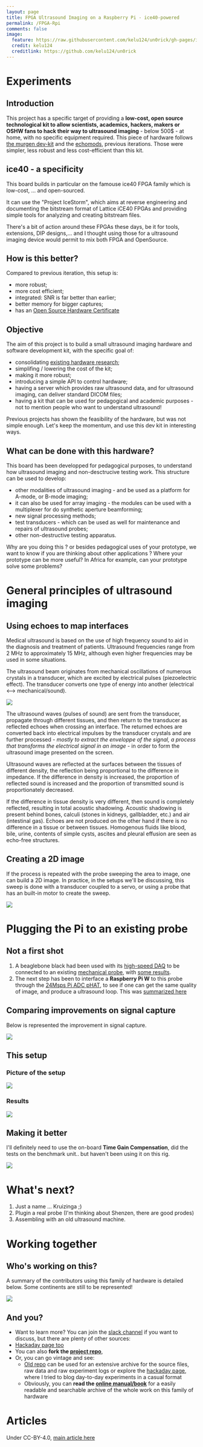 ```yaml
---
layout: page
title: FPGA Ultrasound Imaging on a Raspberry Pi - ice40-powered
permalink: /FPGA-Rpi
comments: false
image:
  feature: https://raw.githubusercontent.com/kelu124/un0rick/gh-pages/img/2018-02-27.jpg
  credit: kelu124
  creditlink: https://github.com/kelu124/un0rick
---
```



# Experiments

## Introduction

This project has a specific target of providing a __low-cost, open source technological kit to allow scientists, academics, hackers, makers or OSHW fans to hack their way to ultrasound imaging__ - below 500$ - at home, with no specific equipment required. This piece of hardware follows [the murgen dev-kit](https://github.com/kelu124/murgen-dev-kit) and the [echomods](https://github.com/kelu124/echomods/), previous iterations. Those were simpler, less robust and less cost-efficient than this kit.

## ice40 - a specificity

This board builds in particular on the famouse ice40 FPGA family which is low-cost, ... and open-sourced.

It can use the "Project IceStorm", which aims at reverse engineering and documenting the bitstream format of Lattice iCE40 FPGAs and providing simple tools for analyzing and creating bitstream files.

There's a bit of action around these FPGAs these days, be it for tools, extensions, DIP designs,... and I thought using those for a ultrasound imaging device would permit to mix both FPGA and OpenSource.

## How is this better?

Compared to previous iteration, this setup is:

* more robust;
* more cost efficient;
* integrated: SNR is far better than earlier;
* better memory for bigger captures;
* has an [Open Source Hardware Certificate](http://certificate.oshwa.org/certification-directory/)

## Objective

The aim of this project is to build a small ultrasound imaging hardware and software development kit, with the specific goal of:

- consolidating [existing hardware research](http://openhardware.metajnl.com/articles/10.5334/joh.2/);
- simplifing / lowering the cost of the kit;
- making it more robust;
- introducing a simple API to control hardware;
- having a server which provides raw ultrasound data, and for ultrasound imaging, can deliver standard DICOM files;
- having a kit that can be used for pedagogical and academic purposes - not to mention people who want to understand ultrasound!

Previous projects has shown the feasibility of the hardware, but was not simple enough. Let's keep the momentum, and use this dev kit in interesting ways.

## What can be done with this hardware?

This board has been developped for pedagogical purposes, to understand how ultrasound imaging and non-desctrucive testing work. This structure can be used to develop:

* other modalities of ultrasound imaging - and be used as a platform for A-mode, or B-mode imaging; 
* it can also be used for array imaging - the modules can be used with a multiplexer for do synthetic aperture beamforming; 
* new signal processing methods;
* test transducers - which can be used as well for maintenance and repairs of ultrasound probes;
* other non-destructive testing apparatus.

Why are you doing this ? or besides pedagogical uses of your prototype, we want to know if you are thinking about other applications ? Where your prototype can be more useful? In Africa for example, can your prototype solve some problems? 


# General principles of ultrasound imaging

## Using echoes to map interfaces

Medical ultrasound is based on the use of high frequency sound to aid in the diagnosis and treatment of patients. Ultrasound frequencies range from 2 MHz to approximately 15 MHz, although even higher frequencies may be used in some situations.

The ultrasound beam originates from mechanical oscillations of numerous crystals in a transducer, which are excited by electrical pulses (piezoelectric effect). The transducer converts one type of energy into another (electrical <--> mechanical/sound). 

![](https://raw.githubusercontent.com/kelu124/echomods/master/include/20161016/concept1.PNG)

The ultrasound waves (pulses of sound) are sent from the transducer, propagate through different tissues, and then return to the transducer as reflected echoes when crossing an interface. The returned echoes are converted back into electrical impulses by the transducer crystals and are further processed - _mostly to extract the enveloppe of the signal, a process that transforms the electrical signal in an image_ -  in order to form the ultrasound image presented on the screen.

Ultrasound waves are reflected at the surfaces between the tissues of different density, the reflection being proportional to the difference in impedance. If the difference in density is increased, the proportion of reflected sound is increased and the proportion of transmitted sound is proportionately decreased.

If the difference in tissue density is very different, then sound is completely reflected, resulting in total acoustic shadowing. Acoustic shadowing is present behind bones, calculi (stones in kidneys, gallbladder, etc.) and air (intestinal gas). Echoes are not produced on the other hand if there is no difference in a tissue or between tissues. Homogenous fluids like blood, bile, urine, contents of simple cysts, ascites and pleural effusion are seen as echo-free structures.

## Creating a 2D image

If the process is repeated with the probe sweeping the area to image, one can build a 2D image. In practice, in the setups we'll be discussing, this sweep is done with a transducer coupled to a servo, or using a probe that has an built-in motor to create the sweep.

![](https://raw.githubusercontent.com/kelu124/echomods/master/include/20161016/concept2.PNG)


# Plugging the Pi to an existing probe

## Not a first shot

1. A beaglebone black had been used with its [high-speed DAQ](https://kelu124.gitbooks.io/echomods/content/Chapter2/toadkiller.md) to be connected to an existing [mechanical probe](https://kelu124.gitbooks.io/echomods/content/Chapter2/retroATL3.html), with [some results](https://kelu124.gitbooks.io/echomods/content/Chapter2/basicdevkit.html). 
2. The next step has been to interface a __Raspberry Pi W__ to this probe through the [24Msps Pi ADC pHAT](https://kelu124.gitbooks.io/echomods/content/Chapter2/elmo.html), to see if one can get the same quality of image, and produce a ultrasound loop. This was [summarized here](https://kelu124.gitbooks.io/echomods/content/RPI.html)

## Comparing improvements on signal capture

Below is represented the improvement in signal capture.

![](https://raw.githubusercontent.com/kelu124/echomods/master/include/20180417a/details.jpg)

## This setup

### Picture of the setup

![](https://raw.githubusercontent.com/kelu124/echomods/master/matty/20180225a/IMG_20180225_184226.jpg)

### Results

![](https://raw.githubusercontent.com/kelu124/echomods/master/matty/20180225a/probe.jpg)


## Making it better

I'll definitely need to use the on-board __Time Gain Compensation__, did the tests on the benchmark unit.. but haven't been using it on this rig.

![](https://raw.githubusercontent.com/kelu124/echomods/master/matty/20180403b/TGC.jpg)



# What's next?

1. Just a name ... Kruizinga ;)
2. Plugin a real probe (I'm thinking about Shenzen, there are good prodes)
3. Assembling with an old ultrasound machine.

# Working together

## Who's working on this?

A summary of the contributors using this family of hardware is detailed below. Some continents are still to be represented!

![](https://raw.githubusercontent.com/kelu124/echomods/master/include/community/map.jpg)

## And you?

* Want to learn more? You can join the [slack channel](https://join.slack.com/usdevkit/shared_invite/MTkxODU5MjU0NjI1LTE0OTY1ODgxMDEtMmYyZTliZDBlZA) if you want to discuss, but there are plenty of other sources:
* [Hackaday page too](https://hackaday.io/project/28375-un0rick-an-ice40-ultrasound-board)
* You can also __fork the [project repo](https://github.com/kelu124/un0rick/)__, 
* Or, you can go vintage and see:
  * [Old repo](https://github.com/kelu124/echomods/) can be used for an extensive archive for the source files, raw data and raw experiment logs or explore the [hackaday page](https://hackaday.io/project/9281-murgen-open-source-ultrasound-imaging), where I tried to blog day-to-day experiments in a casual format
  * Obviously, you can __read the [online manual/book](https://www.gitbook.com/book/kelu124/echomods/details)__ for a easily readable and searchable archive of the whole work on this family of hardware

# Articles

Under CC-BY-4.0, [main article here](https://openhardware.metajnl.com/articles/10.5334/joh.2/) 


